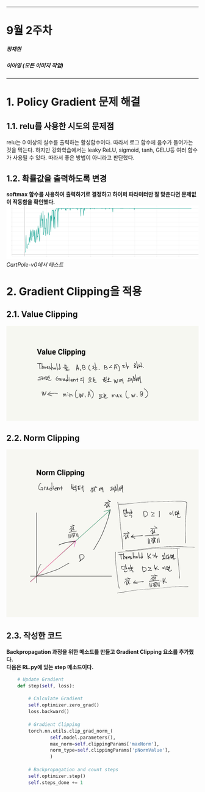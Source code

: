 
---
# 9월 2주차
##### 정재현
##### 이아영 (모든 이미지 작업)
---

# 1. Policy Gradient 문제 해결

## 1.1. relu를 사용한 시도의 문제점

relu는 0 이상의 실수를 출력하는 활성함수이다. 따라서 로그 함수에 음수가 들어가는 것을 막는다. 하지만 강화학습에서는 leaky ReLU, sigmoid, tanh, GELU등 여러 함수가 사용될 수 있다. 따라서 좋은 방법이 아니라고 판단했다.

## 1.2. 확률값을 출력하도록 변경

**softmax 함수를 사용하여 출력하기로 결정하고 하이퍼 파라미터만 잘 맞춘다면 문제없이 작동함을 확인했다.**<br/>
![](A2C_results.svg)<br/>
*CartPole-v0에서 테스트*

# 2. Gradient Clipping을 적용

## 2.1. Value Clipping

![](ValueClipping.png)<br/>

## 2.2. Norm Clipping

![](NormClipping.png)<br/>

## 2.3. 작성한 코드

**Backpropagation 과정을 위한 메소드를 만들고 Gradient Clipping 요소를 추가했다.**<br/>
**다음은 RL.py에 있는 step 메소드이다.**<br/>
```python
    # Update Gradient
    def step(self, loss):

        # Calculate Gradient
        self.optimizer.zero_grad()
        loss.backward()

        # Gradient Clipping
        torch.nn.utils.clip_grad_norm_(
                self.model.parameters(),
                max_norm=self.clippingParams['maxNorm'],
                norm_type=self.clippingParams['pNormValue'],
                )

        # Backpropagation and count steps
        self.optimizer.step()
        self.steps_done += 1
```
